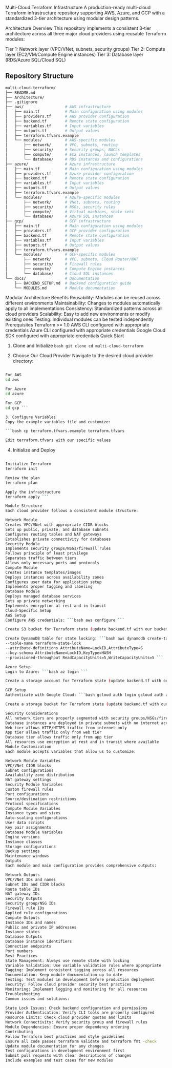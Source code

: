 Multi-Cloud Terraform Infrastructure
A production-ready multi-cloud Terraform infrastructure repository supporting AWS, Azure, and GCP with a standardized 3-tier architecture using modular design patterns.

Architecture Overview
This repository implements a consistent 3-tier architecture across all three major cloud providers using reusable Terraform modules:

Tier 1: Network layer (VPC/VNet, subnets, security groups)
Tier 2: Compute layer (EC2/VM/Compute Engine instances)
Tier 3: Database layer (RDS/Azure SQL/Cloud SQL)

##  Repository Structure

```bash
multi-cloud-terraform/
├── README.md
├── Architecture/         
├── .gitignore
├── aws/                  # AWS infrastructure
│   ├── main.tf           # Main configuration using modules
│   ├── providers.tf      # AWS provider configuration
│   ├── backend.tf        # Remote state configuration
│   ├── variables.tf      # Input variables
│   ├── outputs.tf        # Output values
│   ├── terraform.tfvars.example
│   └── modules/          # AWS-specific modules
│       ├── network/      # VPC, subnets, routing
│       ├── security/     # Security groups, NACLs
│       ├── compute/      # EC2 instances, launch templates
│       └── database/     # RDS instances and configurations
├── azure/                # Azure infrastructure
│   ├── main.tf           # Main configuration using modules
│   ├── providers.tf      # Azure provider configuration
│   ├── backend.tf        # Remote state configuration
│   ├── variables.tf      # Input variables
│   ├── outputs.tf        # Output values
│   ├── terraform.tfvars.example
│   └── modules/          # Azure-specific modules
│       ├── network/      # VNet, subnets, routing
│       ├── security/     # NSGs, security rules
│       ├── compute/      # Virtual machines, scale sets
│       └── database/     # Azure SQL instances
├── gcp/                  # GCP infrastructure
│   ├── main.tf           # Main configuration using modules
│   ├── providers.tf      # GCP provider configuration
│   ├── backend.tf        # Remote state configuration
│   ├── variables.tf      # Input variables
│   ├── outputs.tf        # Output values
│   ├── terraform.tfvars.example
│   └── modules/          # GCP-specific modules
│       ├── network/      # VPC, subnets, Cloud Router/NAT
│       ├── security/     # Firewall rules
│       ├── compute/      # Compute Engine instances
│       └── database/     # Cloud SQL instances
└── docs/                 # Documentation
    ├── BACKEND_SETUP.md  # Backend configuration guide
    └── MODULES.md        # Module documentation

```

Modular Architecture Benefits
Reusability: Modules can be reused across different environments
Maintainability: Changes to modules automatically apply to all implementations
Consistency: Standardized patterns across all cloud providers
Scalability: Easy to add new environments or modify existing ones
Testing: Individual modules can be tested independently
Prerequisites
Terraform >= 1.0
AWS CLI configured with appropriate credentials
Azure CLI configured with appropriate credentials
Google Cloud SDK configured with appropriate credentials
Quick Start
1. Clone and Initialize
```bash git clone cd multi-cloud-terraform ```

2. Choose Our Cloud Provider
Navigate to the desired cloud provider directory:

```bash

For AWS
cd aws

For Azure
cd azure

For GCP
cd gcp ```

3. Configure Variables
Copy the example variables file and customize:

```bash cp terraform.tfvars.example terraform.tfvars

Edit terraform.tfvars with our specific values
```

4. Initialize and Deploy
```bash

Initialize Terraform
terraform init

Review the plan
terraform plan

Apply the infrastructure
terraform apply ```

Module Structure
Each cloud provider follows a consistent module structure:

Network Module
Creates VPC/VNet with appropriate CIDR blocks
Sets up public, private, and database subnets
Configures routing tables and NAT gateways
Establishes private connectivity for databases
Security Module
Implements security groups/NSGs/firewall rules
Follows principle of least privilege
Separates traffic between tiers
Allows only necessary ports and protocols
Compute Module
Creates instance templates/images
Deploys instances across availability zones
Configures user data for application setup
Implements proper tagging and labeling
Database Module
Deploys managed database services
Sets up private networking
Implements encryption at rest and in transit
Cloud-Specific Setup
AWS Setup
Configure AWS credentials: ```bash aws configure ```

Create S3 bucket for Terraform state (update backend.tf with our bucket name): ```bash aws s3 mb s3://our-terraform-state-bucket ```

Create DynamoDB table for state locking: ```bash aws dynamodb create-table
--table-name terraform-state-lock
--attribute-definitions AttributeName=LockID,AttributeType=S
--key-schema AttributeName=LockID,KeyType=HASH
--provisioned-throughput ReadCapacityUnits=5,WriteCapacityUnits=5 ```

Azure Setup
Login to Azure: ```bash az login ```

Create a storage account for Terraform state (update backend.tf with our details): ```bash az group create --name terraform-state-rg --location "East US" az storage account create --name ourtfstateaccount --resource-group terraform-state-rg --location "East US" --sku Standard_LRS ```

GCP Setup
Authenticate with Google Cloud: ```bash gcloud auth login gcloud auth application-default login ```

Create a storage bucket for Terraform state (update backend.tf with our bucket name): ```bash gsutil mb gs://our-terraform-state-bucket ```

Security Considerations
All network tiers are properly segmented with security groups/NSGs/firewall rules
Database instances are deployed in private subnets with no internet access
Web tier allows HTTP/HTTPS traffic from internet only
App tier allows traffic only from web tier
Database tier allows traffic only from app tier
All resources use encryption at rest and in transit where available
Module Customization
Each module accepts variables that allow us to customize:

Network Module Variables
VPC/VNet CIDR blocks
Subnet configurations
Availability zone distribution
NAT gateway settings
Security Module Variables
Custom firewall rules
Port configurations
Source/destination restrictions
Protocol specifications
Compute Module Variables
Instance types and sizes
Auto-scaling configurations
User data scripts
Key pair assignments
Database Module Variables
Engine versions
Instance classes
Storage configurations
Backup settings
Maintenance windows
Outputs
Each module and main configuration provides comprehensive outputs:

Network Outputs
VPC/VNet IDs and names
Subnet IDs and CIDR blocks
Route table IDs
NAT gateway IDs
Security Outputs
Security group/NSG IDs
Firewall rule IDs
Applied rule configurations
Compute Outputs
Instance IDs and names
Public and private IP addresses
Instance states
Database Outputs
Database instance identifiers
Connection endpoints
Port numbers
Best Practices
State Management: Always use remote state with locking
Variable Validation: Use variable validation rules where appropriate
Tagging: Implement consistent tagging across all resources
Documentation: Keep module documentation up to date
Testing: Test modules in development before production deployment
Security: Follow cloud provider security best practices
Monitoring: Implement logging and monitoring for all resources
Troubleshooting
Common issues and solutions:

State Lock Issues: Check backend configuration and permissions
Provider Authentication: Verify CLI tools are properly configured
Resource Limits: Check cloud provider quotas and limits
Network Connectivity: Verify security group and firewall rules
Module Dependencies: Ensure proper dependency ordering
Contributing
Follow Terraform best practices and style guidelines
Ensure all code passes terraform validate and terraform fmt -check
Update module documentation for any changes
Test configurations in development environment first
Submit pull requests with clear descriptions of changes
Include examples and test cases for new modules
